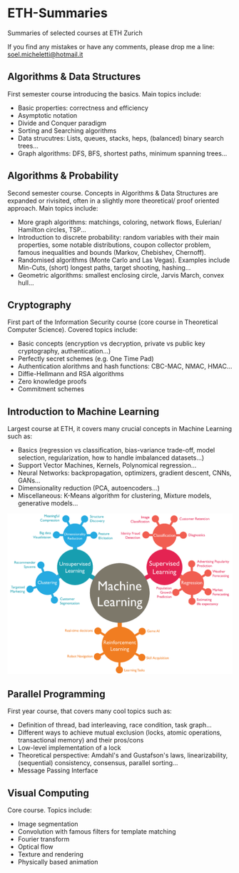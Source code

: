 # ETH-Summaries

Summaries of selected courses at ETH Zurich

If you find any mistakes or have any comments, please drop me a line: soel.micheletti@hotmail.it

## Algorithms & Data Structures

First semester course introducing the basics. Main topics include:

- Basic properties: correctness and efficiency
- Asymptotic notation
- Divide and Conquer paradigm
- Sorting and Searching algorithms
- Data strucutres: Lists, queues, stacks, heps, (balanced) binary search trees...
- Graph algorithms: DFS, BFS, shortest paths, minimum spanning trees...

## Algorithms & Probability

Second semester course. Concepts in Algorithms & Data Structures are expanded or rivisited, often in a slightly more theoretical/ proof oriented approach. Main topics include:

- More graph algorithms: matchings, coloring, network flows, Eulerian/ Hamilton circles, TSP...
- Introduction to discrete probability: random variables with their main properties, some notable distributions, coupon collector problem, famous inequalities and bounds (Markov, Chebishev, Chernoff). 
- Randomised algorithms (Monte Carlo and Las Vegas). Examples include Min-Cuts, (short) longest paths, target shooting, hashing...
- Geometric algorithms: smallest enclosing circle, Jarvis March, convex hull...

## Cryptography

First part of the Information Security course (core course in Theoretical Computer Science). Covered topics include: 

- Basic concepts (encryption vs decryption, private vs public key cryptography, authentication...)
- Perfectly secret schemes (e.g. One Time Pad)
- Authentication alorithms and hash functions: CBC-MAC, NMAC, HMAC... 
- Diffie-Hellmann and RSA algorithms
- Zero knowledge proofs
- Commitment schemes

## Introduction to Machine Learning

Largest course at ETH, it covers many crucial concepts in Machine Learning such as:

- Basics (regression vs classification, bias-variance trade-off, model selection, regularization, how to handle imbalanced datasets...)
- Support Vector Machines, Kernels, Polynomical regression...
- Neural Networks: backpropagation, optimizers, gradient descent, CNNs, GANs...
- Dimensionality reduction (PCA, autoencoders...)
- Miscellaneous: K-Means algorithm for clustering, Mixture models, generative models...

![Alt text](/images/machine-learning.png?raw=true "Title")

## Parallel Programming

First year course, that covers many cool topics such as:

- Definition of thread, bad interleaving, race condition, task graph...
- Different ways to achieve mutual exclusion (locks, atomic operations, transactional memory) and their pros/cons
- Low-level implementation of a lock
- Theoretical perspective: Amdahl's and Gustafson's laws, linearizability, (sequential) consistency, consensus, parallel sorting...
- Message Passing Interface

## Visual Computing

Core course. Topics include:

- Image segmentation
- Convolution with famous filters for template matching
- Fourier transform
- Optical flow
- Texture and rendering
- Physically based animation
